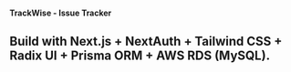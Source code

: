 #### TrackWise - Issue Tracker

## Build with Next.js + NextAuth + Tailwind CSS + Radix UI + Prisma ORM + AWS RDS (MySQL).
